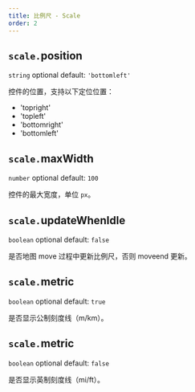 ```yaml
---
title: 比例尺 - Scale
order: 2
---
```


## `scale.`position

`string` optional default: `'bottomleft'`

控件的位置，支持以下定位位置：

*   'topright'
*   'topleft'
*   'bottomright'
*   'bottomleft'

## `scale.`maxWidth

`number` optional default: `100`

控件的最大宽度，单位 `px`。

## `scale.`updateWhenIdle

`boolean` optional default: `false`

是否地图 move 过程中更新比例尺，否则 moveend 更新。

## `scale.`metric

`boolean` optional default: `true`

是否显示公制刻度线（m/km）。

## `scale.`metric

`boolean` optional default: `false`

是否显示英制刻度线（mi/ft）。
